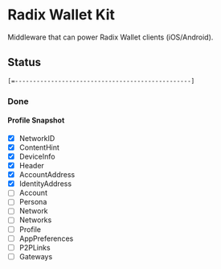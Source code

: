 # Radix Wallet Kit

Middleware that can power Radix Wallet clients (iOS/Android).

## Status

`[=-------------------------------------------------]`

### Done

#### Profile Snapshot

- [x] NetworkID
- [x] ContentHint
- [x] DeviceInfo
- [x] Header
- [x] AccountAddress
- [x] IdentityAddress
- [ ] Account
- [ ] Persona
- [ ] Network
- [ ] Networks
- [ ] Profile
- [ ] AppPreferences
- [ ] P2PLinks
- [ ] Gateways

